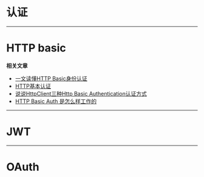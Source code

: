 # 认证

---

# HTTP basic

**相关文章**
- [一文读懂HTTP Basic身份认证](https://juejin.im/entry/6844903586405564430)
- [HTTP基本认证](https://zh.wikipedia.org/wiki/HTTP%E5%9F%BA%E6%9C%AC%E8%AE%A4%E8%AF%81)
- [说说HttpClient三种Http Basic Authentication认证方式](https://cloud.tencent.com/developer/article/1499759)
- [HTTP Basic Auth 是怎么样工作的](https://cjting.me/2018/03/31/how-http-basic-auth-work/)









---

# JWT














---

# OAuth
















